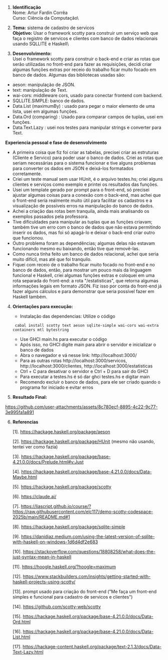 1. **Identificação**\
Nome: Artur Fardin Corrêa\
Curso: Ciência da Computação\

2. **Tema:** sistema de cadastro de servicos\
**Objetivo:** Usar o framework scotty para construir um serviço web que faça o registro de servicos e clientes com banco de dados relacionais usando SQLLITE e Haskell\

3. **Desenvolvimento:**\
    Usei o framework scotty para construir o back-end e criar as rotas que serão utilizadas no front-end para fazer as requisições, decidi criar algumas funções extras por receio do trabalho ficar muito focado em banco de dados. Algumas das bibliotecas usadas são:
  - aeson: manipulação de JSON.
  - text: manipulação de Text.
  - wai-cors: middleware cors, usado para conectar frontend com backend.
  - SQLLITE.SIMPLE: banco de dados.
  - Data.List (maximumBy) : usado para pegar o maior elemento de uma lista, usei em algumas funções.
  - Data.Ord (comparing) : Usado para comparar campos de tuplas, usei em funções.
  - Data.Text.Lazy : usei nos testes para manipular strings e converter para Text.

**Experiencia pessoal e fase de desenvolvimento**
- A primeira coisa que fiz foi criar as tabelas, precisei criar as estruturas (Cliente e Servico) para poder usar o banco de dados. Criei as rotas que seriam necessárias para o sistema funcionar e tive alguns problemas para converter os dados em JSON e deixá-los formatados corretamente.
- Criei um teste manual sem usar HUnit, é o arquivo testes.hs; criei alguns clientes e serviços como exemplo e printei os resultados das funções.
- Usei um template gerado por prompt para o front-end, só precisei ajustar algumas coisas para a conexão com o back-end, mas achei que o front-end seria realmente muito útil para facilitar os cadastros e a visualização de possíveis erros na manipulação do banco de dados.
- Achei a criação das rotas bem tranquila, ainda mais analisando os exemplos passados pela professora.
- Tive dificuldades para manipular as tuplas que as funções criavam; também tive um erro com o banco de dados que não estava permitindo inserir os dados, mas foi só apagá-lo e deixar o back-end criar outro que funcionou.
- Outro problema foram as dependências; algumas delas não estavam funcionando mesmo eu baixando, então tive que removê-las.
- Como nunca tinha feito um banco de dados relacional, achei que seria muito difícil, mas até que foi tranquilo.
- Fiquei com receio de o trabalho ficar muito focado no front-end e no banco de dados, então, para mostrar um pouco mais da linguagem funcional e Haskell, criei algumas funções extras e coloquei em uma rota separada do front-end: a rota "/estatisticas", que retorna algumas informações legais em formato JSON. Fiz isso por conta do front-end já fazer alguns cálculos e para demonstrar que seria possível fazer em Haskell também.

 4. **Orientações para execução:**
    - Instalação das dependencias: Utilize o código
    ```
     cabal install scotty text aeson sqlite-simple wai-cors wai-extra containers mtl bytestring
    ```
    
    - Use GHCI main.hs para executar o código
    - Após isso, no GHCI digite main para abrir o servidor e inicializar o banco de dados
    - Abra o navegador e vá nesse link: http://localhost:3000/
    - Para as outras rotas http://localhost:3000/servicos, http://localhost:3000/clientes, http://localhost:3000/estatisticas
    - Ctrl + C para desativar o servidor e Ctrl + D para sair do GHCI
    - Para executar a testes.hs é só dar ghci testes.hs e digitar main
    - Recomendo excluir o banco de dados, para ele ser criado quando o programa for iniciado e evitar erros

 6. **Resultado Final:**
    

https://github.com/user-attachments/assets/8c780ecf-8895-4c22-9c77-3e995fa1a891

6. **Referencias**


   [1]. https://hackage.haskell.org/package/aeson

   [2]. https://hackage.haskell.org/package/HUnit (mesmo não usando, tentei ver como fazia)

   [3]. https://hackage.haskell.org/package/base-4.21.0.0/docs/Prelude.html#v:Just

   [4]. https://hackage.haskell.org/package/base-4.21.0.0/docs/Data-Maybe.html

   [5]. https://hackage.haskell.org/package/scotty

   [6]. https://claude.ai/

   [7]. https://liascript.github.io/course/?https://raw.githubusercontent.com/elc117/demo-scotty-codespace-2025b/main/README.md#1

   [8]. https://hackage.haskell.org/package/sqlite-simple

   [9]. https://danidiaz.medium.com/using-the-latest-version-of-sqlite-with-haskell-on-windows-1d6d4df2e683

   [10]. https://stackoverflow.com/questions/18808258/what-does-the-just-syntax-mean-in-haskell

   [11]. https://hoogle.haskell.org/?hoogle=maximum

   [12]. https://www.stackbuilders.com/insights/getting-started-with-haskell-projects-using-scotty/

   [13]. prompt usado para criação do front-end ("Me faça um front-end simples e funcional para cadastro de servicos e clientes")

   [14]. https://github.com/scotty-web/scotty

   [15]. https://hackage.haskell.org/package/base-4.21.0.0/docs/Data-Ord.html

   [16]. https://hackage.haskell.org/package/base-4.21.0.0/docs/Data-List.html

   [17]. https://hackage-content.haskell.org/package/text-2.1.3/docs/Data-Text-Lazy.html










   
   
